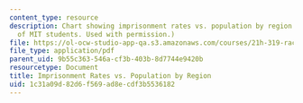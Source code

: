 ```yaml
---
content_type: resource
description: Chart showing imprisonment rates vs. population by region. (Courtesy
  of MIT students. Used with permission.)
file: https://ol-ocw-studio-app-qa.s3.amazonaws.com/courses/21h-319-race-crime-and-citizenship-in-american-law-fall-2014/1c31a09d82d6f569ad8ecdf3b5536182_MIT21H_319F14_PrisonState.pdf
file_type: application/pdf
parent_uid: 9b55c363-546a-cf3b-403b-8d7744e9420b
resourcetype: Document
title: Imprisonment Rates vs. Population by Region
uid: 1c31a09d-82d6-f569-ad8e-cdf3b5536182
---
```

